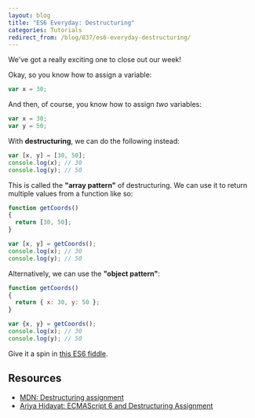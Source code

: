 ```yaml
---
layout: blog
title: "ES6 Everyday: Destructuring"
categories: Tutorials
redirect_from: /blog/837/es6-everyday-destructuring/
---
```


We've got a really exciting one to close out our week!

Okay, so you know how to assign a variable:

```javascript
var x = 30;
```

And then, of course, you know how to assign _two_ variables:

```javascript
var x = 30;
var y = 50;
```

With **destructuring**, we can do the following instead:

```javascript
var [x, y] = [30, 50];
console.log(x); // 30
console.log(y); // 50
```

This is called the **"array pattern"** of destructuring. We can use it to return multiple values from a function like so:

```javascript
function getCoords()
{
  return [30, 50];
}

var [x, y] = getCoords();
console.log(x); // 30
console.log(y); // 50
```

Alternatively, we can use the **"object pattern"**:

```javascript
function getCoords()
{
  return { x: 30, y: 50 };
}

var {x, y} = getCoords();
console.log(x); // 30
console.log(y); // 50
```

Give it a spin in [this ES6 fiddle](http://www.es6fiddle.net/i8lpxxsd/).

## Resources

- [MDN: Destructuring assignment](https://developer.mozilla.org/en-US/docs/Web/JavaScript/Reference/Operators/Destructuring_assignment)
- [Ariya Hidayat: ECMAScript 6 and Destructuring Assignment](http://ariya.ofilabs.com/2013/02/es6-and-destructuring-assignment.html)
